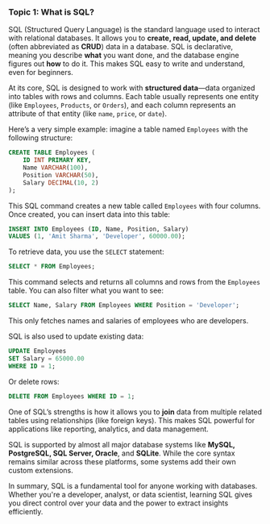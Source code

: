 ### **Topic 1: What is SQL?**

SQL (Structured Query Language) is the standard language used to interact with relational databases. It allows you to **create, read, update, and delete** (often abbreviated as **CRUD**) data in a database. SQL is declarative, meaning you describe **what** you want done, and the database engine figures out **how** to do it. This makes SQL easy to write and understand, even for beginners.

At its core, SQL is designed to work with **structured data**—data organized into tables with rows and columns. Each table usually represents one entity (like `Employees`, `Products`, or `Orders`), and each column represents an attribute of that entity (like `name`, `price`, or `date`).

Here’s a very simple example: imagine a table named `Employees` with the following structure:

```sql
CREATE TABLE Employees (
    ID INT PRIMARY KEY,
    Name VARCHAR(100),
    Position VARCHAR(50),
    Salary DECIMAL(10, 2)
);
```

This SQL command creates a new table called `Employees` with four columns. Once created, you can insert data into this table:

```sql
INSERT INTO Employees (ID, Name, Position, Salary)
VALUES (1, 'Amit Sharma', 'Developer', 60000.00);
```

To retrieve data, you use the `SELECT` statement:

```sql
SELECT * FROM Employees;
```

This command selects and returns all columns and rows from the `Employees` table. You can also filter what you want to see:

```sql
SELECT Name, Salary FROM Employees WHERE Position = 'Developer';
```

This only fetches names and salaries of employees who are developers.

SQL is also used to update existing data:

```sql
UPDATE Employees
SET Salary = 65000.00
WHERE ID = 1;
```

Or delete rows:

```sql
DELETE FROM Employees WHERE ID = 1;
```

One of SQL’s strengths is how it allows you to **join** data from multiple related tables using relationships (like foreign keys). This makes SQL powerful for applications like reporting, analytics, and data management.

SQL is supported by almost all major database systems like **MySQL, PostgreSQL, SQL Server, Oracle**, and **SQLite**. While the core syntax remains similar across these platforms, some systems add their own custom extensions.

In summary, SQL is a fundamental tool for anyone working with databases. Whether you're a developer, analyst, or data scientist, learning SQL gives you direct control over your data and the power to extract insights efficiently.
